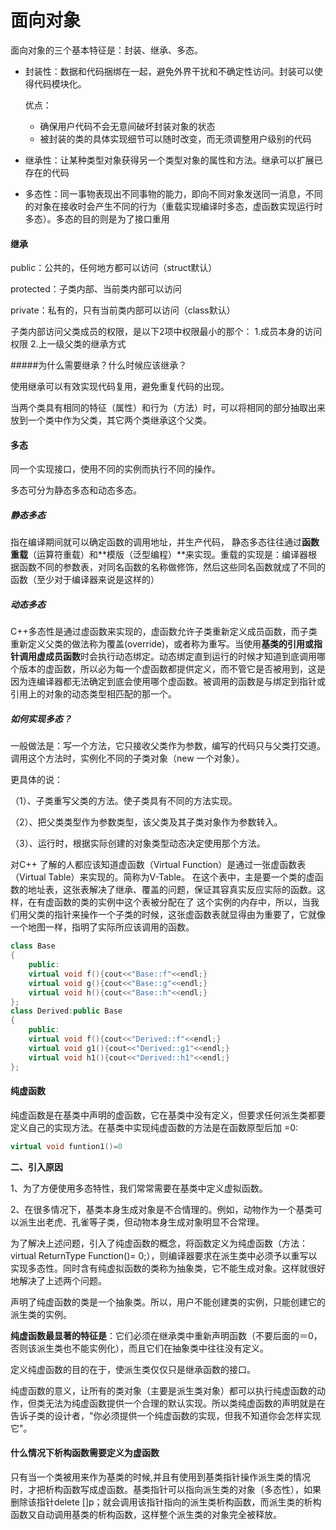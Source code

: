 # 面向对象

面向对象的三个基本特征是：封装、继承、多态。

- 封装性：数据和代码捆绑在一起，避免外界干扰和不确定性访问。封装可以使得代码模块化。

  优点：

  - 确保用户代码不会无意间破坏封装对象的状态
  - 被封装的类的具体实现细节可以随时改变，而无须调整用户级别的代码

- 继承性：让某种类型对象获得另一个类型对象的属性和方法。继承可以扩展已存在的代码

- 多态性：同一事物表现出不同事物的能力，即向不同对象发送同一消息，不同的对象在接收时会产生不同的行为（重载实现编译时多态，虚函数实现运行时多态）。多态的目的则是为了接口重用

#### 继承

public：公共的，任何地方都可以访问（struct默认）

protected：子类内部、当前类内部可以访问

private：私有的，只有当前类内部可以访问（class默认）

子类内部访问父类成员的权限，是以下2项中权限最小的那个：
1.成员本身的访问权限
2.上一级父类的继承方式

#####为什么需要继承？什么时候应该继承？

使用继承可以有效实现代码复用，避免重复代码的出现。

当两个类具有相同的特征（属性）和行为（方法）时，可以将相同的部分抽取出来放到一个类中作为父类，其它两个类继承这个父类。

#### 多态

同一个实现接口，使用不同的实例而执行不同的操作。

多态可分为静态多态和动态多态。

##### 静态多态

指在编译期间就可以确定函数的调用地址，并生产代码， 静态多态往往通过**函数重载**（运算符重载）和**模版（泛型编程）**来实现。重载的实现是：编译器根据函数不同的参数表，对同名函数的名称做修饰，然后这些同名函数就成了不同的函数（至少对于编译器来说是这样的）

##### 动态多态

 C++多态性是通过虚函数来实现的，虚函数允许子类重新定义成员函数，而子类重新定义父类的做法称为覆盖(override)，或者称为重写。当使用**基类的引用或指针调用虚成员函数**时会执行动态绑定。动态绑定直到运行的时候才知道到底调用哪个版本的虚函数，所以必为每一个虚函数都提供定义，而不管它是否被用到，这是因为连编译器都无法确定到底会使用哪个虚函数。被调用的函数是与绑定到指针或引用上的对象的动态类型相匹配的那一个。

##### 如何实现多态？

一般做法是：写一个方法，它只接收父类作为参数，编写的代码只与父类打交道。调用这个方法时，实例化不同的子类对象（new 一个对象）。

更具体的说：

（1）、子类重写父类的方法。使子类具有不同的方法实现。

（2）、把父类类型作为参数类型，该父类及其子类对象作为参数转入。

（3）、运行时，根据实际创建的对象类型动态决定使用那个方法。



对C++ 了解的人都应该知道虚函数（Virtual Function）是通过一张虚函数表（Virtual Table）来实现的。简称为V-Table。 在这个表中，主是要一个类的虚函数的地址表，这张表解决了继承、覆盖的问题，保证其容真实反应实际的函数。这样，在有虚函数的类的实例中这个表被分配在了 这个实例的内存中，所以，当我们用父类的指针来操作一个子类的时候，这张虚函数表就显得由为重要了，它就像一个地图一样，指明了实际所应该调用的函数。

```c++
class Base
{
    public:
    virtual void f(){cout<<"Base::f"<<endl;}
    virtual void g(){cout<<"Base::g"<<endl;}
    virtual void h(){cout<<"Base::h"<<endl;}
};
class Derived:public Base
{
	public:
    virtual void f(){cout<<"Derived::f"<<endl;}
    virtual void g1(){cout<<"Derived::g1"<<endl;}
    virtual void h1(){cout<<"Derived::h1"<<endl;}
};

```



#### 纯虚函数

纯虚函数是在基类中声明的虚函数，它在基类中没有定义，但要求任何派生类都要定义自己的实现方法。在基类中实现纯虚函数的方法是在函数原型后加 =0:

```c++
virtual void funtion1()=0
```

**二、引入原因**

1、为了方便使用多态特性，我们常常需要在基类中定义虚拟函数。

2、在很多情况下，基类本身生成对象是不合情理的。例如，动物作为一个基类可以派生出老虎、孔雀等子类，但动物本身生成对象明显不合常理。

为了解决上述问题，引入了纯虚函数的概念，将函数定义为纯虚函数（方法：virtual ReturnType Function()= 0;），则编译器要求在派生类中必须予以重写以实现多态性。同时含有纯虚拟函数的类称为抽象类，它不能生成对象。这样就很好地解决了上述两个问题。

声明了纯虚函数的类是一个抽象类。所以，用户不能创建类的实例，只能创建它的派生类的实例。

**纯虚函数最显著的特征是**：它们必须在继承类中重新声明函数（不要后面的＝0，否则该派生类也不能实例化），而且它们在抽象类中往往没有定义。

定义纯虚函数的目的在于，使派生类仅仅只是继承函数的接口。

纯虚函数的意义，让所有的类对象（主要是派生类对象）都可以执行纯虚函数的动作，但类无法为纯虚函数提供一个合理的默认实现。所以类纯虚函数的声明就是在告诉子类的设计者，"你必须提供一个纯虚函数的实现，但我不知道你会怎样实现它"。



#### 什么情况下析构函数需要定义为虚函数

只有当一个类被用来作为基类的时候,并且有使用到基类指针操作派生类的情况时，才把析构函数写成虚函数。基类指针可以指向派生类的对象（多态性），如果删除该指针delete []p；就会调用该指针指向的派生类析构函数，而派生类的析构函数又自动调用基类的析构函数，这样整个派生类的对象完全被释放。